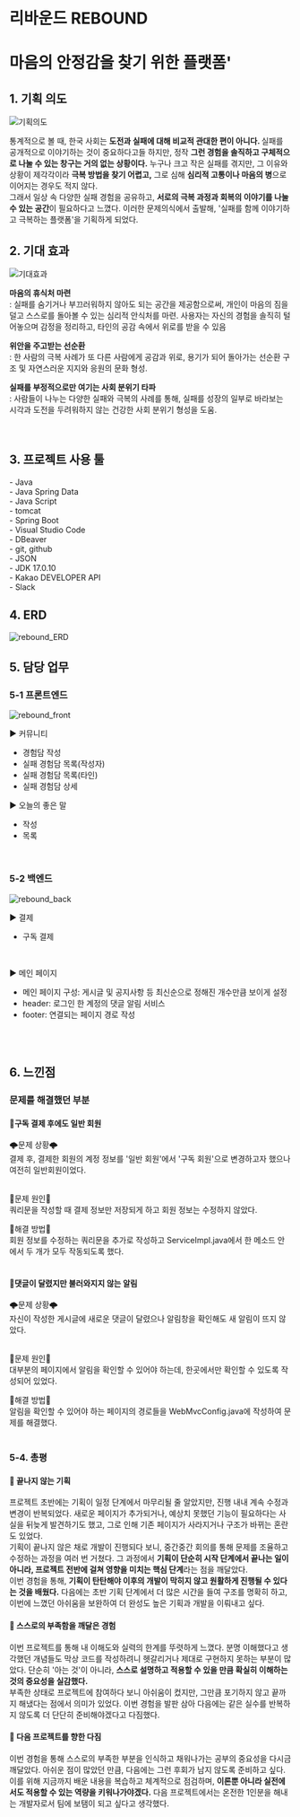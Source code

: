 # 리바운드 REBOUND

<h1>마음의 안정감을 찾기 위한 플랫폼'</h1>


<h2>1. 기획 의도</h2>
<img alt="기획의도" src="https://github.com/user-attachments/assets/65730cd7-20b2-4b25-b3be-79be8bda5f80" />


통계적으로 볼 때, 한국 사회는 <strong>도전과 실패에 대해 비교적 관대한 편이 아니다. </strong>실패를 공개적으로 이야기하는 것이 중요하다고들 하지만, 정작 <strong>그런 경험을 솔직하고 구체적으로 나눌 수 있는 창구는 거의 없는 상황이다.</strong>
누구나 크고 작은 실패를 겪지만, 그 이유와 상황이 제각각이라 <strong>극복 방법을 찾기 어렵고,</strong> 그로 심해  <strong>심리적 고통이나 마음의 병</strong>으로 이어지는 경우도 적지 않다. <br> 
그래서 일상 속 다양한 실패 경험을 공유하고, <strong>서로의 극복 과정과 회복의 이야기를 나눌 수 있는 공간</strong>이 필요하다고 느꼈다. 이러한 문제의식에서 출발해, '실패를 함께 이야기하고 극복하는 플랫폼'을 기획하게 되었다. 


<h2>2. 기대 효과</h2>
<img alt="기대효과" src="https://github.com/user-attachments/assets/b86e2ca6-b524-41eb-bcc1-5a4d3ad3d0f2" />

<strong>마음의 휴식처 마련</strong>
<br>: 실패를 숨기거나 부끄러워하지 않아도 되는 공간을 제공함으로써, 개인이 마음의 짐을 덜고 스스로를 돌아볼 수 있는 심리적 안식처를 마련. 사용자는 자신의 경험을 솔직히 털어놓으며 감정을 정리하고, 타인의 공감 속에서 위로를 받을 수 있음

<strong>위안을 주고받는 선순환 </strong>
<br>: 한 사람의 극복 사례가 또 다른 사람에게 공감과 위로, 용기가 되어 돌아가는 선순환 구조 및 자연스러운 지지와 응원의 문화 형성.

<strong>실패를 부정적으로만 여기는 사회 분위기 타파</strong>
<br>: 사람들이 나누는 다양한 실패와 극복의 사례를 통해, 실패를 성장의 일부로 바라보는 시각과 도전을 두려워하지 않는 건강한 사회 분위기 형성을 도움.
<br><br><br>



<h2>3. 프로젝트 사용 툴</h2>
- Java<br>
- Java Spring Data<br>
- Java Script<br>
- tomcat<br>
- Spring Boot<br>
- Visual Studio Code<br>
- DBeaver<br>
- git, github<br>
- JSON<br>
- JDK 17.0.10<br>
- Kakao DEVELOPER API<br>
- Slack<br>

<h2>4. ERD</h2>
<img alt="rebound_ERD" src="https://github.com/user-attachments/assets/4e0754a7-2702-4b25-9595-67663645c20d" />

 
<h2>5. 담당 업무</h2>
<h3>5-1 프론트엔드</h3>
<img alt="rebound_front" src="https://github.com/user-attachments/assets/f0948e59-a310-4ae0-b6e9-0f98a6539bc1" />

▶ 커뮤니티
- 경험담 작성
- 실패 경험담 목록(작성자)
- 실패 경험담 목록(타인)
- 실패 경험담 상세

▶ 오늘의 좋은 말
- 작성
- 목록



<br>
<h3>5-2 백엔드</h3>
<img alt="rebound_back" src="https://github.com/user-attachments/assets/2e51c660-0dab-4c05-b1db-aede348aa0da" />

<br>


▶ 결제
- 구독 결제

<br>

▶ 메인 페이지
- 메인 페이지 구성: 게시글 및 공지사항 등 최신순으로 정해진 개수만큼 보이게 설정
- header: 로그인 한 계정의 댓글 알림 서비스
- footer: 연결되는 페이지 경로 작성 


<br>
<br>

<h2>6. 느낀점</h2>
<h3>문제를 해결했던 부분</h3>

<h4>📌구독 결제 후에도 일반 회원</h4>
🌩문제 상황🌩<br>
결제 후, 결제한 회원의 계정 정보를 '일반 회원'에서 '구독 회원'으로 변경하고자 했으나 여전히 일반회원이었다.
<br><br>

🚨문제 원인🚨 <br>
쿼리문을 작성할 때 결제 정보만 저장되게 하고 회원 정보는 수정하지 않았다.<br>

🚀해결 방법🚀<br>
회원 정보를 수정하는 쿼리문을 추가로 작성하고 ServiceImpl.java에서 한 메소드 안에서 두 개가 모두 작동되도록 했다.
<br><br>

<h4>📌댓글이 달렸지만 불러와지지 않는 알림 </h4>
🌩문제 상황🌩<br>
자신이 작성한 게시글에 새로운 댓글이 달렸으나 알림창을 확인해도 새 알림이 뜨지 않았다. <br><br>

🚨문제 원인🚨 <br>
대부분의 페이지에서 알림을 확인할 수 있어야 하는데, 한곳에서만 확인할 수 있도록 작성되어 있었다. <br>

🚀해결 방법🚀<br>
알림을 확인할 수 있어야 하는 페이지의 경로들을 WebMvcConfig.java에 작성하여 문제를 해결했다.
<br><br>

<h3>5-4. 총평</h3>

<h4>🌟 끝나지 않는 기획  </h4>
프로젝트 초반에는 기획이 일정 단계에서 마무리될 줄 알았지만, 진행 내내 계속 수정과 변경이 반복되었다. 새로운 페이지가 추가되거나, 예상치 못했던 기능이 필요하다는 사실을 뒤늦게 발견하기도 했고, 그로 인해 기존 페이지가 사라지거나 구조가 바뀌는 혼란도 있었다.<br>
기획이 끝나지 않은 채로 개발이 진행되다 보니, 중간중간 회의를 통해 문제를 조율하고 수정하는 과정을 여러 번 거쳤다. 그 과정에서 <strong>기획이 단순히 시작 단계에서 끝나는 일이 아니라, 프로젝트 전반에 걸쳐 영향을 미치는 핵심 단계</strong>라는 점을 깨달았다.<br>
이번 경험을 통해, <strong>기획이 탄탄해야 이후의 개발이 막히지 않고 원활하게 진행될 수 있다는 것을 배웠다.</strong> 다음에는 초반 기획 단계에서 더 많은 시간을 들여 구조를 명확히 하고, 이번에 느꼈던 아쉬움을 보완하여 더 완성도 높은 기획과 개발을 이뤄내고 싶다.

 <h4>🌟 스스로의 부족함을 깨달은 경험 </h4>
이번 프로젝트를 통해 내 이해도와 실력의 한계를 뚜렷하게 느꼈다. 분명 이해했다고 생각했던 개념들도 막상 코드를 작성하려니 헷갈리거나 제대로 구현하지 못하는 부분이 많았다. 단순히 '아는 것'이 아니라, <strong>스스로 설명하고 적용할 수 있을 만큼 확실히 이해하는 것의 중요성을 실감했다.</strong><br>
부족한 상태로 프로젝트에 참여하다 보니 아쉬움이 컸지만, 그만큼 포기하지 않고 끝까지 해냈다는 점에서 의미가 있었다. 이번 경험을 발판 삼아 다음에는 같은 실수를 반복하지 않도록 더 단단히 준비해야겠다고 다짐했다.

<h4>🌟 다음 프로젝트를 향한 다짐  </h4>
이번 경험을 통해 스스로의 부족한 부분을 인식하고 채워나가는 공부의 중요성을 다시금 깨달았다. 아쉬운 점이 많았던 만큼, 다음에는 그런 후회가 남지 않도록 준비하고 싶다.<br>
이를 위해 지금까지 배운 내용을 복습하고 체계적으로 점검하며, <strong>이론뿐 아니라 실전에서도 적용할 수 있는 역량을 키워나가야겠다.</strong> 다음 프로젝트에서는 온전한 1인분을 해내는 개발자로서 팀에 보탬이 되고 싶다고 생각했다.
